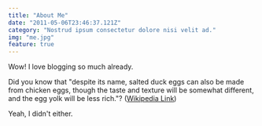 ```yaml
---
title: "About Me"
date: "2011-05-06T23:46:37.121Z"
category: "Nostrud ipsum consectetur dolore nisi velit ad."
img: "me.jpg"
feature: true
---
```


Wow! I love blogging so much already.

Did you know that "despite its name, salted duck eggs can also be made from
chicken eggs, though the taste and texture will be somewhat different, and the
egg yolk will be less rich."?
([Wikipedia Link](http://en.wikipedia.org/wiki/Salted_duck_egg))

Yeah, I didn't either.
